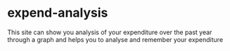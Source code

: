 # expend-analysis

This site can show you analysis of your expenditure over the past year through a graph
and helps you to analyse and remember your expenditure
